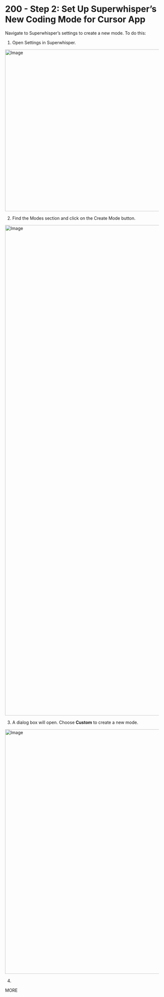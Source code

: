 # 200 - Step 2: Set Up Superwhisper’s New Coding Mode for Cursor App

Navigate to Superwhisper’s settings to create a new mode. To do this:

1. Open Settings in Superwhisper.

<img width="1370" height="528" alt="Image" src="https://github.com/user-attachments/assets/37c17e12-c417-4d75-a588-f3452bea3456" />

2. Find the Modes section and click on the Create Mode button.

<img width="1513" height="1600" alt="Image" src="https://github.com/user-attachments/assets/6a1e5ab8-1e9f-42c6-906d-ea32016e73f8" />

3. A dialog box will open. Choose **Custom** to create a new mode.

<img width="1272" height="798" alt="Image" src="https://github.com/user-attachments/assets/bb319abc-1642-4743-8557-cbf18c9ba218" />

4. 

MORE
